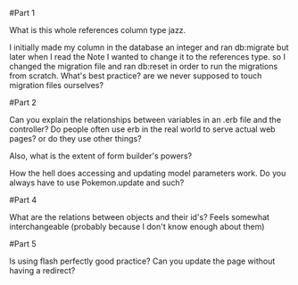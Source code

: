 #Part 1

What is this whole references column type jazz.

I initially made my column in the database an integer and ran db:migrate but later when I read the Note I wanted to change it to the references type. so I changed the migration file and ran db:reset in order to run the migrations from scratch. What's best practice? are we never supposed to touch migration files ourselves?

#Part 2

Can you explain the relationships between variables in an .erb file and the controller?
Do people often use erb in the real world to serve actual web pages? or do they use other things?

Also, what is the extent of form builder's powers?

How the hell does accessing and updating model parameters work. Do you always have to use Pokemon.update and such?

#Part 4

What are the relations between objects and their id's? Feels somewhat interchangeable (probably because I don't know enough about them)

#Part 5

Is using flash perfectly good practice?
Can you update the page without having a redirect?
